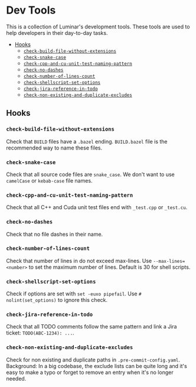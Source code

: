 # Dev Tools

This is a collection of Luminar's development tools.
These tools are used to help developers in their day-to-day tasks.

<!-- mdformat-toc start --slug=github --no-anchors --maxlevel=6 --minlevel=2 -->

- [Hooks](#hooks)
  - [`check-build-file-without-extensions`](#check-build-file-without-extensions)
  - [`check-snake-case`](#check-snake-case)
  - [`check-cpp-and-cu-unit-test-naming-pattern`](#check-cpp-and-cu-unit-test-naming-pattern)
  - [`check-no-dashes`](#check-no-dashes)
  - [`check-number-of-lines-count`](#check-number-of-lines-count)
  - [`check-shellscript-set-options`](#check-shellscript-set-options)
  - [`check-jira-reference-in-todo`](#check-jira-reference-in-todo)
  - [`check-non-existing-and-duplicate-excludes`](#check-non-existing-and-duplicate-excludes)

<!-- mdformat-toc end -->

## Hooks

### `check-build-file-without-extensions`

Check that `BUILD` files have a `.bazel` ending.
`BUILD.bazel` file is the recommended way to name these files.

### `check-snake-case`

Check that all source code files are `snake_case`.
We don't want to use `camelCase` or `kebab-case` file names.

### `check-cpp-and-cu-unit-test-naming-pattern`

Check that all C++ and Cuda unit test files end with `_test.cpp` or `_test.cu`.

### `check-no-dashes`

Check that no file dashes in their name.

### `check-number-of-lines-count`

Check that number of lines in do not exceed max-lines.
Use `--max-lines=<number>` to set the maximum number of lines.
Default is 30 for shell scripts.

### `check-shellscript-set-options`

Check if options are set with `set -euxo pipefail`.
Use `# nolint(set_options)` to ignore this check.

### `check-jira-reference-in-todo`

Check that all TODO comments follow the same pattern and link a Jira ticket: `TODO(ABC-1234): ...`.

### `check-non-existing-and-duplicate-excludes`

Check for non existing and duplicate paths in `.pre-commit-config.yaml`.
Background: In a big codebase, the exclude lists can be quite long and it's easy to make a typo or forget to remove an entry when it's no longer needed.
